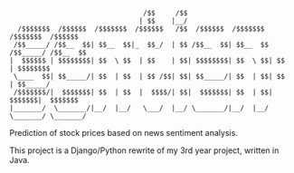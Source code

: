 ```
                                 /$$     /$$                                        
                                | $$    |__/                                        
  /$$$$$$$  /$$$$$$  /$$$$$$$  /$$$$$$   /$$  /$$$$$$  /$$$$$$$   /$$$$$$$  /$$$$$$ 
 /$$_____/ /$$__  $$| $$__  $$|_  $$_/  | $$ /$$__  $$| $$__  $$ /$$_____/ /$$__  $$
|  $$$$$$ | $$$$$$$$| $$  \ $$  | $$    | $$| $$$$$$$$| $$  \ $$| $$      | $$$$$$$$
 \____  $$| $$_____/| $$  | $$  | $$ /$$| $$| $$_____/| $$  | $$| $$      | $$_____/
 /$$$$$$$/|  $$$$$$$| $$  | $$  |  $$$$/| $$|  $$$$$$$| $$  | $$|  $$$$$$$|  $$$$$$$
|_______/  \_______/|__/  |__/   \___/  |__/ \_______/|__/  |__/ \_______/ \_______/

```

Prediction of stock prices based on news sentiment analysis.

This project is a Django/Python rewrite of my 3rd year project, written in Java.
